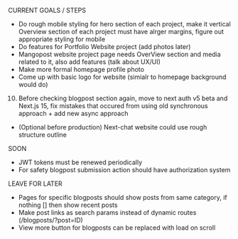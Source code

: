 CURRENT GOALS / STEPS
- Do rough mobile styling for hero section of each project, make it vertical
Overview section of each project must have alrger margins, figure out appropriate styling for mobile
- Do features for Portfolio Website project (add photos later)
- Mangopost website project page needs OverView section and media related to it, also add features (talk about UX/UI)
- Make more formal homepage profile photo 
- Come up with basic logo for website (simialr to homepage background would do)
10) Before checking blogpost section again, move to next auth v5 beta and Next.js 15, fix mistakes that occured from using old synchronous approach + add new async approach

- (Optional before production) Next-chat website could use rough structure outline

SOON
- JWT tokens must be renewed periodically
- For safety blogpost submission action should have authorization system

LEAVE FOR LATER
- Pages for specific blogposts should show posts from same category, if nothing [] then show recent posts
- Make post links as search params instead of dynamic routes (/blogposts/?post=ID) 
- View more button for blogposts can be replaced with load on scroll 






